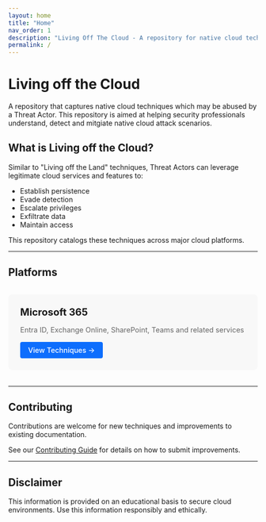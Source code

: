 ```yaml
---
layout: home
title: "Home"
nav_order: 1
description: "Living Off The Cloud - A repository for native cloud techniques that may be abused by a Threat Actor."
permalink: /
---
```


# Living off the Cloud
A repository that captures native cloud techniques which may be abused by a Threat Actor. This repository is aimed at helping security professionals understand, detect and mitgiate native cloud attack scenarios. 

## What is Living off the Cloud?

Similar to "Living off the Land" techniques, Threat Actors can leverage legitimate cloud services and features to:

- Establish persistence
- Evade detection
- Escalate privileges
- Exfiltrate data
- Maintain access

This repository catalogs these techniques across major cloud platforms.

---

## Platforms
<div class="platform-grid">
  <div class="platform-card">
    <h3>Microsoft 365</h3>
    <p>Entra ID, Exchange Online, SharePoint, Teams and related services</p>
    <a href="/m365/" class="btn">View Techniques →</a>
  </div>
</div>

---

## Contributing

Contributions are welcome for new techniques and improvements to existing documentation.

See our [Contributing Guide](https://github.com/lotcloud/living-off-the-cloud) for details on how to submit improvements.

---

## Disclaimer

This information is provided on an educational basis to secure cloud environments. Use this information responsibly and ethically.
<style>
.platform-grid {
  display: grid;
  grid-template-columns: repeat(auto-fit, minmax(280px, 1fr));
  gap: 1.5rem;
  margin: 2rem 0;
}

.platform-card {
  padding: 1.5rem;
  border: 1px solid var(--border-color);
  border-radius: 0.5rem;
  background-color: rgba(0, 0, 0, 0.02);
}

.platform-card h3 {
  margin-top: 0;
  margin-bottom: 0.5rem;
  font-size: 1.25rem;
}

.platform-card p {
  margin-bottom: 1rem;
  color: #666;
  font-size: 0.9rem;
}

.platform-card .btn {
  display: inline-block;
  padding: 0.5rem 1rem;
  background-color: #0d6efd;
  color: white;
  text-decoration: none;
  border-radius: 0.25rem;
  font-size: 0.9rem;
  font-weight: 500;
  transition: background-color 0.2s;
}

.platform-card .btn:hover {
  background-color: #0b5ed7;
  text-decoration: none;
}

@media (max-width: 768px) {
  .platform-grid {
    grid-template-columns: 1fr;
  }
}
</style>